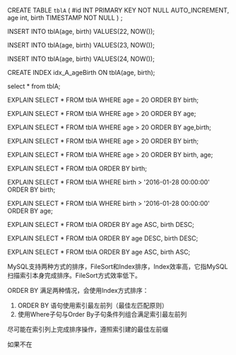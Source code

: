 CREATE TABLE `tblA` (
  #id  INT PRIMARY KEY NOT NULL AUTO_INCREMENT,
  age  int,
  birth  TIMESTAMP NOT NULL
) ;



INSERT INTO tblA(age, birth) VALUES(22, NOW());

INSERT INTO tblA(age, birth) VALUES(23, NOW());

INSERT INTO tblA(age, birth) VALUES(24, NOW());



CREATE INDEX idx_A_ageBirth ON tblA(age, birth);

select * from tblA;



EXPLAIN SELECT * FROM tblA WHERE age = 20 ORDER BY birth;

EXPLAIN SELECT * FROM tblA WHERE age > 20 ORDER BY age;

EXPLAIN SELECT * FROM tblA WHERE age > 20 ORDER BY age,birth;

EXPLAIN SELECT * FROM tblA WHERE age > 20 ORDER BY birth;

EXPLAIN SELECT * FROM tblA WHERE age > 20 ORDER BY birth, age;



EXPLAIN SELECT * FROM tblA ORDER BY birth;

EXPLAIN SELECT * FROM tblA WHERE birth > '2016-01-28 00:00:00' ORDER BY birth;

EXPLAIN SELECT * FROM tblA WHERE birth > '2016-01-28 00:00:00' ORDER BY age;

EXPLAIN SELECT * FROM tblA ORDER BY age ASC, birth DESC;

EXPLAIN SELECT * FROM tblA ORDER BY age DESC, birth DESC;

EXPLAIN SELECT * FROM tblA ORDER BY age ASC, birth ASC;



MySQL支持两种方式的排序，FileSort和Index排序，Index效率高，它指MySQL扫描索引本身完成排序。FileSort方式效率低下。

ORDER BY 满足两种情况，会使用Index方式排序：

1. ORDER BY 语句使用索引最左前列（最佳左匹配原则）
2. 使用Where子句与Order By子句条件列组合满足索引最左前列

尽可能在索引列上完成排序操作，遵照索引建的最佳左前缀

如果不在
